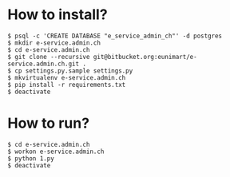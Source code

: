 How to install?
===============

```
$ psql -c 'CREATE DATABASE "e_service_admin_ch"' -d postgres
$ mkdir e-service.admin.ch
$ cd e-service.admin.ch
$ git clone --recursive git@bitbucket.org:eunimart/e-service.admin.ch.git .
$ cp settings.py.sample settings.py
$ mkvirtualenv e-service.admin.ch
$ pip install -r requirements.txt
$ deactivate
```

How to run?
===========

```
$ cd e-service.admin.ch
$ workon e-service.admin.ch
$ python 1.py
$ deactivate
```
